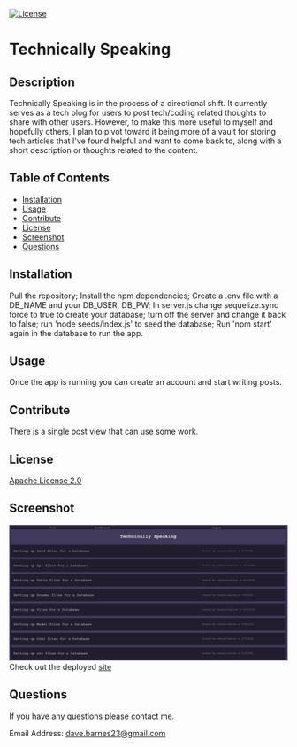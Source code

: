 
  [![License](https://img.shields.io/badge/License-Apache_2.0-blue.svg)](https://opensource.org/licenses/Apache-2.0)

  # Technically Speaking

  ## Description
  Technically Speaking is in the process of a directional shift.  It currently serves as a tech blog for users to post tech/coding related thoughts to share with other users.  However, to make this more useful to myself and hopefully others, I plan to pivot toward it being more of a vault for storing tech articles that I've found helpful and want to come back to, along with a short description or thoughts related to the content.  

  ## Table of Contents
  - [Installation](#installation)
  - [Usage](#usage)
  - [Contribute](#contribute)
  - [License](#license)
  - [Screenshot](#screenshot)
  - [Questions](#questions)

  ## Installation
  Pull the repository; Install the npm dependencies; Create a .env file with a DB_NAME and your DB_USER, DB_PW; In server.js change sequelize.sync force to true to create your database; turn off the server and change it back to false; run 'node seeds/index.js' to seed the database; Run 'npm start' again in the database to run the app.

  ## Usage
  Once the app is running you can create an account and start writing posts.

  ## Contribute
  There is a single post view that can use some work.

  ## License
  [Apache License 2.0](https://opensource.org/licenses/Apache-2.0)

  ## Screenshot
 ![image](https://github.com/rohirrimsride/Technically-Speaking/blob/main/assets/images/Technically-Speaking.png)
 Check out the deployed [site](https://technically-speaking-2022.herokuapp.com/)


  ## Questions
  If you have any questions please contact me.

  Email Address: dave.barnes23@gmail.com
  
